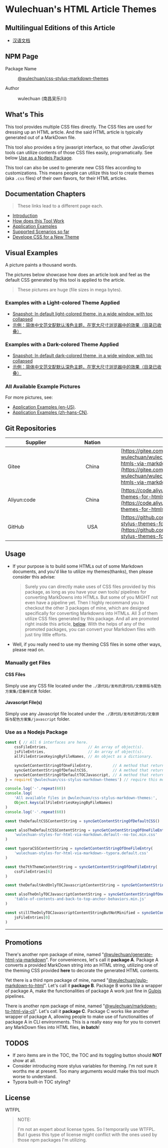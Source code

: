 <link rel="stylesheet" href="../../../源代码/发布的源代码/文章排版与配色方案集/层叠样式表/wulechuan-styles-for-html-via-markdown--vscode.default.min.css">

# Wulechuan's HTML Article Themes


## Multilingual Editions of this Article

- [汉语文档](../../../ReadMe.md)




## NPM Page

<dl>
<dt>Package Name</dt>
<dd>

[@wulechuan/css-stylus-markdown-themes](https://www.npmjs.com/package/@wulechuan/css-stylus-markdown-themes)

</dd>
<dt>Author</dt>
<dd><p>wulechuan (南昌吴乐川)</p></dd>
</dl>


## What's This

This tool provides multiple CSS files directly. The CSS files are used for dressing up an HTML article. And the said HTML article is typically generated out of a MarkDown file.

This tool also provides a tiny javasript interface, so that other JavaScript tools can utilize contents of those CSS files easily, programatically. See below [Use as a Nodejs Package](#use-as-a-nodejs-package).

This tool can also be used to generate new CSS files according to customizations. This means people can utilize this tool to create themes (aka `.css` files) of their own flavors, for their HTML articles.



## Documentation Chapters

> These links lead to a different page each.

- [Introduction](./introduction.md)
- [How does this Tool Work](./how-does-this-tool-work.md)
- [Application Examples](./application-examples.md)
- [Supported Scenarios so far](./supported-scenarios.md)
- [Develope CSS for a New Theme](./develope-css-for-a-new-theme.md)




## Visual Examples

A picture paints a thousand words.

The pictures below showcase how does an article look and feel as the default CSS generated by this tool is applied to the article.

> These pictures are huge (file sizes in mega bytes).

### Examples with a Light-colored Theme Applied


- [Snapshot: In default light-colored theme, in a wide window, with toc collapsed](./文档/文章排版与配色效果示例集/以-html-格式渲染好的文章成品/各文章最终呈现效果之截图/example_en-US_default-light-colored-theme_1-in-a-wide-window_with-toc-collapsed.png)
- [示例：简体中文范文配默认浅色主题，在宽大尺寸浏览器中的效果（目录已收叠）](./文档/文章排版与配色效果示例集/以-html-格式渲染好的文章成品/各文章最终呈现效果之截图/示例：简体中文范文配默认浅色主题，1-在宽大尺寸浏览器中的效果（目录已收叠）.png)

### Examples with a Dark-colored Theme Applied

- [Snapshot: In default dark-colored theme, in a wide window, with toc collapsed](./文档/文章排版与配色效果示例集/以-html-格式渲染好的文章成品/各文章最终呈现效果之截图/example_en-US_default-dark-colored-theme_1-in-a-wide-window_with-toc-collapsed.png)
- [示例：简体中文范文配默认深色主题，在宽大尺寸浏览器中的效果（目录已收叠）](./文档/文章排版与配色效果示例集/以-html-格式渲染好的文章成品/各文章最终呈现效果之截图/示例：简体中文范文配默认深色主题，1-在宽大尺寸浏览器中的效果（目录已收叠）.png)


### All Available Example Pictures

For more pictures, see:

- [Application Examples (en-US)](./application-examples.md).
- [Application Examples (zh-hans-CN)](../汉语/关于文章排版与配色效果示例集的说明.md).



## Git Repositories

| <span style="display:inline-block;width:180px;">Supplier</span> | <span style="display:inline-block;width:150px;">Nation</span> | URI |
| ----------- | :-----: | ------- |
| Gitee       |  China  | [https://gitee.com/nanchang-wulechuan/wulechuan-css-stylus-themes-for-htmls-via-markdowns](https://gitee.com/nanchang-wulechuan/wulechuan-css-stylus-themes-for-htmls-via-markdowns) |
| Aliyun:code |  China  | [https://code.aliyun.com/wulechuan/wulechuan-themes-for-htmls-via-markdowns](https://code.aliyun.com/wulechuan/wulechuan-themes-for-htmls-via-markdowns) |
| GitHub      |   USA   | [https://github.com/wulechuan/wulechuan-css-stylus-themes-for-htmls-via-markdowns](https://github.com/wulechuan/wulechuan-css-stylus-themes-for-htmls-via-markdowns) |




## Usage

- If your purpose is to build some HTMLs out of some Markdown documents, and you'd like to utilize my themes(thanks), then please consider this advise:

    > Surely you can directly make uses of CSS files provided by this package, as long as you have your own tools/ pipelines for converting MarkDowns into HTMLs. But some of you MIGHT not even have a pipeline yet. Then I highly recommand you to checkout the other 3 packages of mine, which are designed specifically for converting Markdowns into HTMLs. All 3 of them utilize CSS files generated by this package. And all are promoted right inside this article, [below](#promotions). With the helps of any of the promoted packages, you can convert your Markdown files with just tiny little efforts.

- Well, if you really need to use my theming CSS files in some other ways, please read on.

### Manually get Files

#### CSS Files

Simply use any CSS file located under the `./源代码/发布的源代码/文章排版与配色方案集/层叠样式表` folder.

#### Javascript File(s)

Simply use any Javascript file located under the `./源代码/发布的源代码/文章排版与配色方案集/javascript` folder.



### Use as a Nodejs Package

```js
const { // All 6 interfaces are here.
    cssFileEntries,                  // An array of object(s).
    jsFileEntries,                   // An array of object(s).
    allFileEntriesKeyingByFileNames, // An object as a dictionary.

    syncGetContentStringOfOneFileEntry,         // A method that returns a string.
    syncGetContentStringOfDefaultCSS,           // A method that returns a string.
    syncGetContentStringOfDefaultTOCJavascript, // A method that returns a string.
} = require('@wulechuan/css-stylus-markdown-themes') // require this module

console.log('-'.repeat(60))
console.log(
    'All available files in @wulechuan/css-stylus-markdown-themes:',
    Object.keys(allFileEntriesKeyingByFileNames)
)
console.log('-'.repeat(60))

const theDefaultCSSContentString = syncGetContentStringOfDefaultCSS()

const alsoTheDefaultCSSContentString = syncGetContentStringOfOneFileEntry(
    'wulechuan-styles-for-html-via-markdown.default--no-toc.min.css'
)

const typoraCSSContentString = syncGetContentStringOfOneFileEntry(
    'wulechuan-styles-for-html-via-markdown--typora.default.css'
)

const the7thThemeContentString = syncGetContentStringOfOneFileEntry(
    cssFileEntries[6]
)

const theDefaultAndOnlyTOCJavascriptContentString = syncGetContentStringOfDefaultTOCJavascript()

const alsoTheOnlyTOCJavascriptContentString = syncGetContentStringOfOneFileEntry(
    'table-of-contents-and-back-to-top-anchor-behaviors.min.js'
)

const stillTheOnlyTOCJavascriptContentStringButNotMinified = syncGetContentStringOfOneFileEntry(
    jsFileEntries[0]
)
```


-----


## Promotions

There's another npm package of mine, named "[@wulechuan/generate-html-via-markdown](https://www.npmjs.com/package/@wulechuan/generate-html-via-markdown)". For conveniences, let's call it **package A**. Package A converts a provided MarkDown string into an HTML string, utilizing one of the theming CSS provided **here** to decorate the generated HTML contents.

Yet there is a third npm package of mine, named "[@wulechuan/gulp-markdown-to-html](https://www.npmjs.com/package/@wulechuan/gulp-markdown-to-html)". Let's call it **package B**. Package B works like a wrapper of package A, make the functionalities of package A work just fine in [Gulpjs](https://gulpjs.com) pipelines.

There is another npm package of mine, named "[@wulechuan/markdown-to-html-via-cli](https://www.npmjs.com/package/@wulechuan/markdown-to-html-via-cli)". Let's call it **package C**. Package C works like another wrapper of package A, allowing people to make use of functionalities of package A in CLI environments. This is a really easy way for you to convert any MarkDown files into HTML files, **in batch**!


## TODOS

- If zero items are in the TOC, the TOC and its toggling button should **NOT** show at all.
- Consider introducing more stylus variables for theming. I'm not sure it worths me at present. Too many arguments would make this tool much worse to understand.
- Typora built-in TOC styling?



## License

WTFPL

> NOTE:
>
> I'm not an expert about license types. So I temporarily use WTFPL. But I guess this type of license might conflict with the ones used by those npm packages I'm utilizing.

